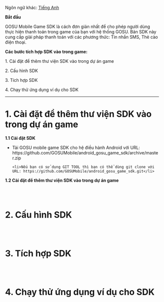 Ngôn ngữ khác: [Tiếng Anh](README.md)

**Bắt đầu**

GOSU Mobile Game SDK là cách đơn giản nhất để cho phép người dùng thực hiện thanh toán trong game của bạn với hệ thống GOSU. Bản SDK này cung cấp giải pháp thanh toán với các phương thức: Tin nhắn SMS, Thẻ cào điện thoại.

**Các bước tích hợp SDK vào trong game:**

​1. Cài đặt để thêm thư viện SDK vào trong dự án game

​2. Cấu hình SDK

​3. Tích hợp SDK

​4. Chạy thử ứng dụng ví dụ cho SDK

<hr/>

# 1. Cài đặt để thêm thư viện SDK vào trong dự án game
**1.1 Cài đặt SDK**
<ul>
	<li>Tải GOSU mobile game SDK cho hệ điều hành Android với URL: https://github.com/GOSUMobile/android_gosu_game_sdk/archive/master.zip </li>

	<li>Nếu bạn có sử dụng GIT TOOL thì bạn có thể dùng git clone với URL: https://github.com/GOSUMobile/android_gosu_game_sdk.git</li>

</ul>

 **1.2 Cài đặt để thêm thư viện SDK vào trong dự án game**
<br>



<br/><br/>
# 2. Cấu hình SDK

<br/><br/>
# 3. Tích hợp SDK



<br/><br/>
# 4. Chạy thử ứng dụng ví dụ cho SDK